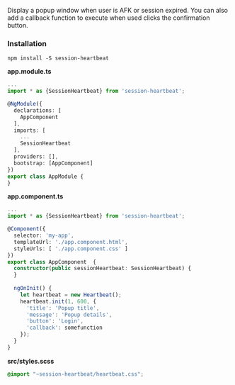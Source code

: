Display a popup window when user is AFK or session expired. 
You can also add a callback function to execute when used clicks the confirmation button.

### Installation
`npm install -S session-heartbeat`

**app.module.ts**
```ts
...
import * as {SessionHeartbeat} from 'session-heartbeat';

@NgModule({
  declarations: [
    AppComponent
  ],
  imports: [
    ...
    SessionHeartbeat
  ],
  providers: [],
  bootstrap: [AppComponent]
})
export class AppModule {
}
```

**app.component.ts**

```ts
...
import * as {SessionHeartbeat} from 'session-heartbeat';

@Component({
  selector: 'my-app',
  templateUrl: './app.component.html',
  styleUrls: [ './app.component.css' ]
})
export class AppComponent  {
  constructor(public sessionHeartbeat: SessionHeartbeat) {
  }
  
  ngOnInit() {
    let heartbeat = new Heartbeat();
    heartbeat.init(1, 600, {
      'title': 'Popup title',
      'message': 'Popup details',
      'button': 'Login',
      'callback': somefunction
    });
  }
}
```

**src/styles.scss**
```css
@import "~session-heartbeat/heartbeat.css";
```
